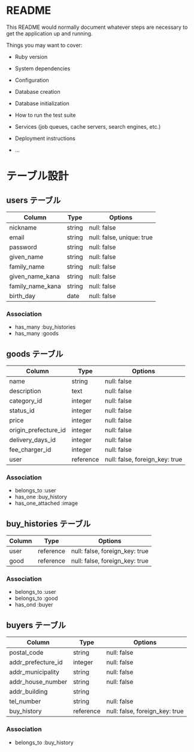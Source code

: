 # README

This README would normally document whatever steps are necessary to get the
application up and running.

Things you may want to cover:

* Ruby version

* System dependencies

* Configuration

* Database creation

* Database initialization

* How to run the test suite

* Services (job queues, cache servers, search engines, etc.)

* Deployment instructions

* ...

# テーブル設計

## users テーブル

| Column           | Type   | Options     |
| ---------------- | ------ | ----------- |
| nickname         | string | null: false |
| email            | string | null: false, unique: true |
| password         | string | null: false |
| given_name       | string | null: false |
| family_name      | string | null: false |
| given_name_kana  | string | null: false |
| family_name_kana | string | null: false |
| birth_day        | date   | null: false |


### Association

- has_many :buy_histories
- has_many :goods


## goods テーブル

| Column               | Type   | Options     |
| -------------------- | ------ | ----------- |
| name                 | string    | null: false |
| description          | text      | null: false |
| category_id          | integer   | null: false |
| status_id            | integer   | null: false |
| price                | integer   | null: false |
| origin_prefecture_id | integer   | null: false |
| delivery_days_id     | integer   | null: false |
| fee_charger_id       | integer   | null: false |
| user                 | reference | null: false, foreign_key: true |


### Association

- belongs_to       :user
- has_one          :buy_history
- has_one_attached :image
<!-- - validates_associated :image, presence: true -->


## buy_histories テーブル

| Column  | Type      | Options     |
| ------- | --------- | ----------- |
| user    | reference | null: false, foreign_key: true |
| good    | reference | null: false, foreign_key: true |


### Association

- belongs_to :user
- belongs_to :good
- has_ond :buyer


## buyers テーブル

| Column                | Type      | Options     |
| --------------------- | --------- | ----------- |
| postal_code           | string    | null: false |
| addr_prefecture_id         | integer   | null: false |
| addr_municipality          | string    | null: false |
| addr_house_number          | string    | null: false |
| addr_building              | string    |             |
| tel_number            | string    | null: false |
| buy_history           | reference | null: false, foreign_key: true |


### Association

- belongs_to :buy_history
